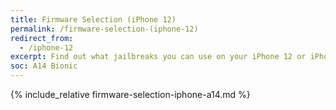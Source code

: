 ```yaml
---
title: Firmware Selection (iPhone 12)
permalink: /firmware-selection-(iphone-12)
redirect_from:
  - /iphone-12
excerpt: Find out what jailbreaks you can use on your iPhone 12 or iPhone 12 mini
soc: A14 Bionic
---
```


{% include_relative firmware-selection-iphone-a14.md %}
